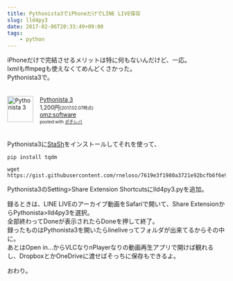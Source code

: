 ```yaml
---
title: Pythonista3でiPhoneだけでLINE LIVE保存
slug: lld4py3
date: 2017-02-06T20:33:49+09:00
tags:
    - python
---
```

iPhoneだけで完結させるメリットは特に何もないんだけど、一応。  
lxmlもffmpegも使えなくてめんどくさかった。  
Pythonista3で。  

<!--more-->

<div class="pochireba" style="text-align:left;font-size:small;padding:20px 0;/zoom: 1;overflow: hidden;"><a href="https://itunes.apple.com/jp/app/pythonista-3/id1085978097?mt=8&uo=4&at=11lPBG" target="_blank" ><img src="http://is5.mzstatic.com/image/thumb/Purple18/v4/73/79/af/7379af00-9024-979c-cfdb-286e2ba0ea80/source/60x60bb.jpg" alt="Pythonista 3" width="60" height="60" style="float:left;margin:0 15px 0 0;width:60px;height:60px;" class="pochi_img" ></a><div class="pochi_info" style="text-align:left;/zoom: 1;overflow: hidden;"><div class="pochi_name"><a href="https://itunes.apple.com/jp/app/pythonista-3/id1085978097?mt=8&uo=4&at=11lPBG" target="_blank" >Pythonista 3</a></div><div class="pochi_price" style="display:inline;">1,200円</div><div class="pochi_time" style="font-size:x-small;display:inline;">(2017.02.07時点)</div><div class="pochi_seller"><a href="https://itunes.apple.com/jp/developer/omz-software/id285608316?uo=4&at=11lPBG" target="_blank" >omz:software</a></div><div class="pochi_post" style="font-size:x-small;">posted with <a href="http://pochireba.com" rel="nofollow" target="_blank">ポチレバ</a></div></div><div class="pochireba-footer" style="clear: left"></div></div>

<script src="https://gist.github.com/rneloso/7619e3f1980a3721e92bcfb6f6e911bf.js"></script>

Pythonista3に[StaSh](https://github.com/ywangd/stash)をインストールしてそれを使って、
```
pip install tqdm
```
```
wget https://gist.githubusercontent.com/rneloso/7619e3f1980a3721e92bcfb6f6e911bf/raw/2da36c200a15f8d63c0ced1e1a9e76f92fa5deef/ll4py3.py
```
Pythonista3のSetting>Share Extension Shortcutsにlld4py3.pyを追加。

録るときは、LINE LIVEのアーカイブ動画をSafariで開いて、Share ExtensionからPythonista>lld4py3を選択。  
全部終わってDoneが表示されたらDoneを押して終了。  
録ったものはPythonista3を開いたらlineliveってフォルダが出来てるからその中に。  
あとはOpen in...からVLCなりnPlayerなりの動画再生アプリで開けば観れるし、DropboxとかOneDriveに渡せばそっちに保存もできるよ。  

おわり。
